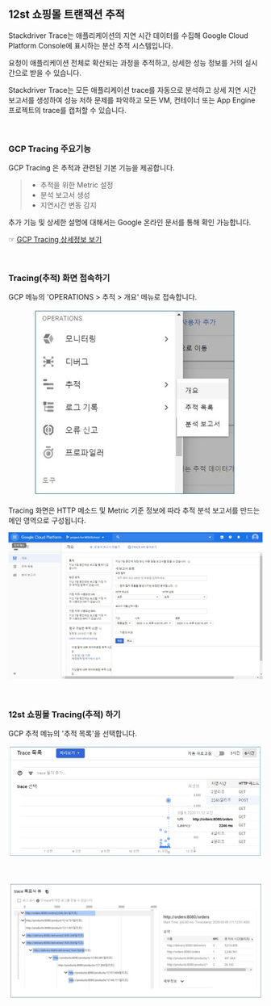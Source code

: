 ## 12st 쇼핑몰 트랜잭션 추적

Stackdriver Trace는 애플리케이션의 지연 시간 데이터를 수집해 Google Cloud Platform Console에 표시하는 분산 추적 시스템입니다. 

요청이 애플리케이션 전체로 확산되는 과정을 추적하고, 상세한 성능 정보를 거의 실시간으로 받을 수 있습니다. 

Stackdriver Trace는 모든 애플리케이션 trace를 자동으로 분석하고 상세 지연 시간 보고서를 생성하여 성능 저하 문제를 파악하고 모든 VM, 컨테이너 또는 App Engine 프로젝트의 trace를 캡처할 수 있습니다.

<br/>

### GCP Tracing 주요기능

GCP Tracing 은 추적과 관련된 기본 기능을 제공합니다.
> - 추적을 위한 Metric 설정
> - 분석 보고서 생성
> - 지연시간 변동 감지

추가 기능 및 상세한 설명에 대해서는 Google 온라인 문서를 통해 확인 가능합니다.

☞ [GCP Tracing 상세정보 보기](https://cloud.google.com/trace?hl=ko "GCP Tracing 상세정보 보기")

<br/>

### Tracing(추적) 화면 접속하기

GCP 메뉴의 'OPERATIONS > 추적 > 개요' 메뉴로 접속합니다.

<div style="text-align: center;">

![](/contents/03_설계--구현--운영단계/07/tracing01.jpg)

</div>

Tracing 화면은 HTTP 메소드 및 Metric 기준 정보에 따라 추적 분석 보고서를 만드는 메인 영역으로 구성됩니다.

<div style="text-align: center;">

![](/contents/03_설계--구현--운영단계/07/tracing02.jpg)

</div>

<br/>

### 12st 쇼핑몰 Tracing(추적) 하기

GCP 추적 메뉴의 '추적 목록'을 선택합니다.

<div style="text-align: center;">

![](/contents/03_설계--구현--운영단계/07/tracing03.jpg)

</div>

<br/>

<div style="text-align: center;">

![](/contents/03_설계--구현--운영단계/07/tracing04.jpg)

</div>


<br/><br/>